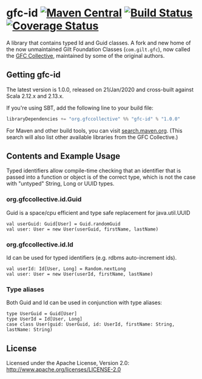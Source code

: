 # gfc-id [![Maven Central](https://maven-badges.herokuapp.com/maven-central/org.gfccollective/gfc-id_2.12/badge.svg?style=plastic)](https://maven-badges.herokuapp.com/maven-central/org.gfccollective/gfc-id_2.12) [![Build Status](https://github.com/gfc-collective/gfc-id/workflows/Scala%20CI/badge.svg)](https://github.com/gfc-collective/gfc-id/actions) [![Coverage Status](https://coveralls.io/repos/gfc-collective/gfc-id/badge.svg?branch=master&service=github)](https://coveralls.io/github/gfc-collective/gfc-id?branch=master) 

A library that contains typed Id and Guid classes.
A fork and new home of the now unmaintained Gilt Foundation Classes (`com.gilt.gfc`), now called the [GFC Collective](https://github.com/gfc-collective), maintained by some of the original authors.

## Getting gfc-id

The latest version is 1.0.0, released on 21/Jan/2020 and cross-built against Scala 2.12.x and 2.13.x.

If you're using SBT, add the following line to your build file:

```scala
libraryDependencies += "org.gfccollective" %% "gfc-id" % "1.0.0"
```

For Maven and other build tools, you can visit [search.maven.org](http://search.maven.org/#search%7Cga%7C1%7Corg.gfccollective).
(This search will also list other available libraries from the GFC Collective.)

## Contents and Example Usage

Typed identifiers allow compile-time checking that an identifier that is passed into a
function or object is of the correct type, which is not the case with "untyped" String, 
Long or UUID types.

### org.gfccollective.id.Guid

Guid is a space/cpu efficient and type safe replacement for java.util.UUID

    val userGuid: Guid[User] = Guid.randomGuid
    val user: User = new User(userGuid, firstName, lastName)

### org.gfccollective.id.Id 

Id can be used for typed identifiers (e.g. rdbms auto-increment ids).

    val userId: Id[User, Long] = Random.nextLong
    val user: User = new User(userId, firstName, lastName)

### Type aliases

Both Guid and Id can be used in conjunction with type aliases:

    type UserGuid = Guid[User]
    type UserId = Id[User, Long]
    case class User(guid: UserGuid, id: UserId, firstName: String, lastName: String)

## License

Licensed under the Apache License, Version 2.0: http://www.apache.org/licenses/LICENSE-2.0


